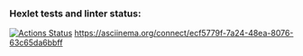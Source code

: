### Hexlet tests and linter status:
[![Actions Status](https://github.com/Nataly773/python-project-49/actions/workflows/hexlet-check.yml/badge.svg)](https://github.com/Nataly773/python-project-49/actions)
 https://asciinema.org/connect/ecf5779f-7a24-48ea-8076-63c65da6bbff